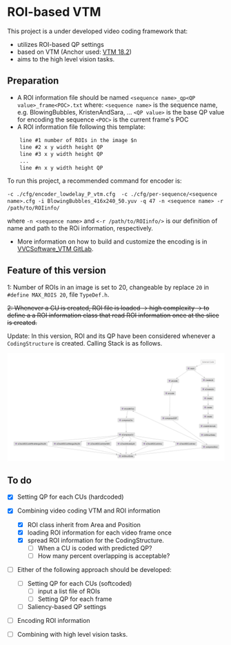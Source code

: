 # ROI-based VTM 

This project is a under developed video coding framework that:
- utilizes ROI-based QP settings
- based on VTM (Anchor used: [VTM 18.2](https://vcgit.hhi.fraunhofer.de/jvet/VVCSoftware_VTM/-/tree/VTM-18.2))
- aims to the high level vision tasks.

## Preparation
- A ROI information file should be named `<sequence name>_qp<QP value>_frame<POC>.txt` where:
`<sequence name>` is the sequence name, e.g. BlowingBubbles, KristenAndSara, ... 
`<QP value>` is the base QP value for encoding the sequence
`<POC>` is the current frame's POC
- A ROI information file following this template:
```
    line #1 number of ROIs in the image $n
    line #2 x y width height QP
    line #3 x y width height QP
    ...
    line #n x y width height QP
```
To run this project, a recommended command for encoder is:
```shell
-c ./cfg/encoder_lowdelay_P_vtm.cfg  -c ./cfg/per-sequence/<sequence name>.cfg -i BlowingBubbles_416x240_50.yuv -q 47 -n <sequence name> -r /path/to/ROIinfo/
```
where `-n <sequence name>` and `<-r /path/to/ROIinfo/>` is our definition of name and path to the ROi information, respectively.
- More information on how to build and customize the encoding is in [VVCSoftware_VTM GitLab](https://vcgit.hhi.fraunhofer.de/jvet/VVCSoftware_VTM).


## Feature of this version
1: Number of ROIs in an image is set to 20, changeable by replace `20` in `#define MAX_ROIS 20`, file `TypeDef.h`.

~~2: Whenever a CU is created, ROI file is loaded  &rarr; high complexity  &rarr; to define a a ROI information class that read ROI information once at the slice is created.~~

Update: In this version, ROI and its QP have been considered whenever a `CodingStructure` is created. Calling Stack is as follows.

![](asset/CallingStackToInitCS.jpg)


## To do
- [x] Setting QP for each CUs (hardcoded)
- [x] Combining video coding VTM and ROI information
    - [x] ROI class inherit from Area and Position
    - [x] loading ROI information for each video frame once 
    - [x] spread ROI information for the CodingStructure.
        -   [ ] When a CU is coded with predicted QP? 
        -   [ ] How many percent overlapping is acceptable?
- [ ] Either of the following approach should be developed:
    - [ ] Setting QP for each CUs (softcoded)
        - [ ] input a list file of ROIs
        - [ ] Setting QP for each frame
    - [ ] Saliency-based QP settings
- [ ] Encoding ROI information
- [ ] Combining with high level vision tasks. 


